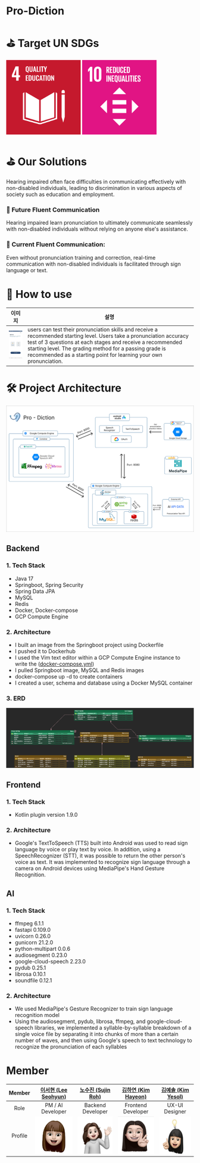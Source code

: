# Pro-Diction

# ⛳️ Target UN SDGs
<img src="https://raw.githubusercontent.com/suucong/Github-User-Content/main/sdg4.png" width=200/> <img src="https://raw.githubusercontent.com/suucong/Github-User-Content/main/sdg10.png" width=200/>

# ⛳️ Our Solutions
Hearing impaired often face difficulties in communicating effectively with non-disabled individuals, leading to discrimination in various aspects of society such as education and employment.

### 🚀 Future Fluent Communication
Hearing impaired learn pronunciation to ultimately communicate seamlessly with non-disabled individuals without relying on anyone else's assistance.

### 🚀 Current Fluent Communication:
Even without pronunciation training and correction, real-time communication with non-disabled individuals is facilitated through sign language or text.

# 📱 How to use
| 이미지 | 설명 |
| ---| --- |
|<img src="https://raw.githubusercontent.com/suucong/Github-User-Content/main/oboarding2.gif"/>|users can test their pronunciation skills and receive a recommended starting level. Users take a pronunciation accuracy test of 3 questions at each stages and receive a recommended starting level. The grading method for a passing grade is recommended as a starting point for learning your own pronunciation.|

# 🛠️ Project Architecture
<img src="https://raw.githubusercontent.com/suucong/Github-User-Content/main/Tech.png"/>

## Backend
### 1. Tech Stack
- Java 17
- Springboot, Spring Security
- Spring Data JPA
- MySQL
- Redis
- Docker, Docker-compose
- GCP Compute Engine

### 2. Architecture
- I built an image from the Springboot project using Dockerfile
- I pushed it to Dockerhub
- I used the Vim text editor within a GCP Compute Engine instance to write the ([docker-compose.yml](https://github.com/GDSC-SWU/2024-ProDiction-SolutionChallenge/issues/37#issuecomment-1948326979))
- I pulled Springboot image, MySQL and Redis images
- docker-compose up -d to create containers
- I created a user, schema and database using a Docker MySQL container

### 3. ERD
<img src="https://raw.githubusercontent.com/suucong/Github-User-Content/main/erd2.png"/>

## Frontend
### 1. Tech Stack
- Kotlin plugin version 1.9.0

### 2. Architecture
- Google's TextToSpeech (TTS) built into Android was used to read sign language by voice or play text by voice. In addition, using a SpeechRecognizer (STT), it was possible to return the other person's voice as text.
It was implemented to recognize sign language through a camera on Android devices using MediaPipe's Hand Gesture Recognition.

## AI
### 1. Tech Stack
- ffmpeg 6.1.1
- fastapi 0.109.0
- uvicorn 0.26.0
- gunicorn 21.2.0
- python-multipart 0.0.6
- audiosegment 0.23.0
- google-cloud-speech 2.23.0
- pydub 0.25.1
- librosa 0.10.1
- soundfile 0.12.1

### 2. Architecture
- We used MediaPipe's Gesture Recognizer to train sign language recognition model 
- Using the audiosegment, pydub, librosa, ffmpeg, and google-cloud-speech libraries, we implemented a syllable-by-syllable breakdown of a single voice file by separating it into chunks of more than a certain number of waves, and then using Google's speech to text technology to recognize the pronunciation of each syllables

# Member
|Member|[이서현 (Lee Seohyun)](https://github.com/bimeon)|[노수진 (Sujin Roh)](https://github.com/suucong)|[김하연 (Kim Hayeon)](https://github.com/hyhy0623)|[김예솔 (Kim Yesol)](https://github.com/yesolthee)|
|:--:|:--:|:--:|:--:|:--:|
|Role|PM / AI Developer|Backend Developer|Frontend Developer|UX-UI Designer|
|Profile|<img src="https://raw.githubusercontent.com/suucong/Github-User-Content/main/sh.png" width="100" height="100"/>|<img src="https://raw.githubusercontent.com/suucong/Github-User-Content/main/sujin.jpg" width="100" height="100"/>|<img src="https://raw.githubusercontent.com/suucong/Github-User-Content/main/hy.png" width="100" height="100"/>|<img src="https://raw.githubusercontent.com/suucong/Github-User-Content/main/yesol.jpg" width="100" height="100">|
